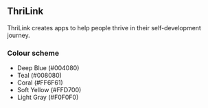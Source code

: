 ## ThriLink

ThriLink creates apps to help people thrive in their self-development journey.

### Colour scheme
- Deep Blue (#004080)
- Teal (#008080)
- Coral (#FF6F61)
- Soft Yellow (#FFD700)
- Light Gray (#F0F0F0)
